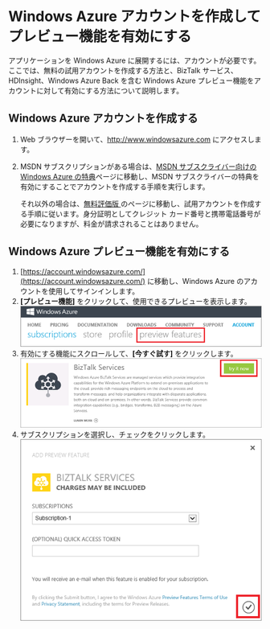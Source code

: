 # Windows Azure アカウントを作成してプレビュー機能を有効にする

アプリケーションを Windows Azure に展開するには、アカウントが必要です。ここでは、無料の試用アカウントを作成する方法と、BizTalk サービス、HDInsight、Windows Azure Back を含む Windows Azure プレビュー機能をアカウントに対して有効にする方法について説明します。

## Windows Azure アカウントを作成する

1. Web ブラウザーを開いて、<a href="http://www.windowsazure.com">http://www.windowsazure.com</a> にアクセスします。
2. MSDN サブスクリプションがある場合は、<a href="/ja-jp/pricing/member-offers/msdn-benefits-details/" target="_blank">MSDN サブスクライバー向けの Windows Azure の特典</a>ページに移動し、MSDN サブスクライバーの特典を有効にすることでアカウントを作成する手順を実行します。

   それ以外の場合は、<a href="/ja-jp/pricing/free-trial/" target="_blank">無料評価版
</a>のページに移動し、試用アカウントを作成する手順に従います。身分証明としてクレジット カード番号と携帯電話番号が必要になりますが、料金が請求されることはありません。

<h2><a id="enable"></a>Windows Azure プレビュー機能を有効にする</h2>

1. [https://account.windowsazure.com/](https://account.windowsazure.com/) に移動し、Windows Azure のアカウントを使用してサインインします。
2. **[プレビュー機能]** をクリックして、使用できるプレビューを表示します。<br />
    ![プレビュー機能タブを開く][1]
3. 有効にする機能にスクロールして、**[今すぐ試す]** をクリックします。<br />
    ![プレビュー機能を選択する][2]
4. サブスクリプションを選択し、チェックをクリックします。<br />
    ![サブスクリプションを選択する][3]



[1]: ./media/create-a-windows-azure-account/antares-iaas-preview-01.png
[2]: ./media/create-a-windows-azure-account/antares-iaas-preview-05.png
[3]: ./media/create-a-windows-azure-account/antares-iaas-preview-06.png

